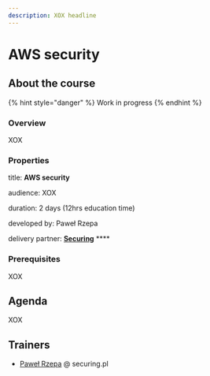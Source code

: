 ```yaml
---
description: XOX headline
---
```


# AWS security

## About the course

{% hint style="danger" %}
Work in progress
{% endhint %}

### Overview

XOX

### Properties

title: **AWS security**

audience: XOX

duration: 2 days \(12hrs education time\)

developed by: Paweł Rzepa 

delivery partner: [**Securing**](https://www.securing.pl/en/index.html) ****

### Prerequisites

XOX

## Agenda

XOX

## Trainers

* [Paweł Rzepa](https://www.youtube.com/watch?v=MkRYM4HF1h8) @ securing.pl

